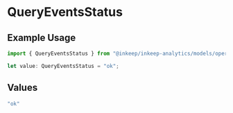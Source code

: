 # QueryEventsStatus

## Example Usage

```typescript
import { QueryEventsStatus } from "@inkeep/inkeep-analytics/models/operations";

let value: QueryEventsStatus = "ok";
```

## Values

```typescript
"ok"
```